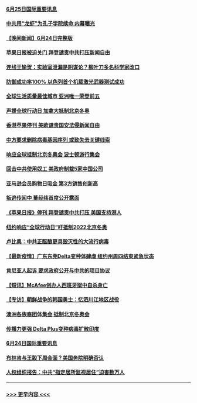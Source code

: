 #### [6月25日国际重要讯息](../pages/prog202/a103151027.md?t=06252001) 
#### [中共用“龙虾”为孔子学院续命 内幕曝光](../pages/prog202/a103150993.md?t=06252001) 
#### [【晚间新闻】6月24日完整版](../pages/prog202/a103150797.md?t=06252001) 
#### [苹果日报被迫关门 拜登谴责中共打压新闻自由](../pages/prog202/a103150763.md?t=06252001) 
#### [连线王愉贺：实验室泄漏是阴谋论？柳叶刀多名科学家改口](../pages/prog202/a103149839.md?t=06252001) 
#### [防御成功率100% 以色列首个机载激光武器测试成功](../pages/prog202/a103150299.md?t=06252001) 
#### [全球生活质量最佳城市 亚洲唯一荣登前五](../pages/prog202/a103150617.md?t=06252001) 
#### [声援全球行动日 加拿大抵制北京冬奥](../pages/prog202/a103150623.md?t=06252001) 
#### [香港苹果停刊 美欧谴责国安法侵新闻自由](../pages/prog202/a103150659.md?t=06252001) 
#### [中方要求删除病毒基因序列 或致失去关键线索](../pages/prog202/a103150653.md?t=06252001) 
#### [响应全球抵制北京冬奥会 波士顿游行集会](../pages/prog202/a103150582.md?t=06252001) 
#### [回击中共使用奴工 美政府制裁5家中国公司](../pages/prog202/a103150610.md?t=06252001) 
#### [亚马逊会员购物日吸金  第3方销售创新高](../pages/prog202/a103150577.md?t=06252001) 
#### [叛逃传闻中 董经纬首度公开露面](../pages/prog202/a103150595.md?t=06252001) 
#### [《苹果日报》停刊 拜登谴责中共打压 美国支持港人](../pages/prog202/a103150584.md?t=06252001) 
#### [纽约响应“全球行动日”吁抵制2022北京冬奥](../pages/prog202/a103150573.md?t=06252001) 
#### [卢比奥：中共正酝酿更具毁灭性的大流行病毒](../pages/prog202/a103150554.md?t=06252001) 
#### [【最新疫情】广东东莞Delta变种体肆虐 纽约州周四结束紧急状态](../pages/prog202/a103150450.md?t=06252001) 
#### [肯尼亚人起诉 要求政府公开与中共的项目协议](../pages/prog202/a103150288.md?t=06252001) 
#### [【短讯】McAfee创办人西班牙狱中自杀身亡](../pages/prog202/a103150396.md?t=06252001) 
#### [【专访】朝鲜战争的韩国勇士：忆泗川江地区战役](../pages/prog202/a103150309.md?t=06252001) 
#### [澳洲各族裔团体集会 抵制北京冬奥会](../pages/prog202/a103150184.md?t=06252001) 
#### [传播力更强 Delta Plus变种病毒扩散印度](../pages/prog202/a103150185.md?t=06252001) 
#### [6月24日国际重要讯息](../pages/prog202/a103150159.md?t=06252001) 
#### [布林肯与王毅下周会面？美国务院明确否认](../pages/prog202/a103150068.md?t=06252001) 
#### [人权组织报告：中共“指定居所监视居住”迫害数万人](../pages/prog202/a103149940.md?t=06252001) 

----
#### [ >>> 更早内容 <<< ](../indexes/prog202-earlier.md)
